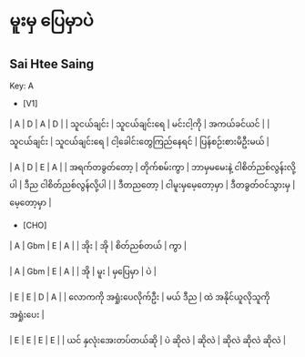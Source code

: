 # မူးမှ ပြေမှာပဲ
## Sai Htee Saing
Key: A

- [V1]

| A | D | A | D |
| သူငယ်ချင်း | သူငယ်ချင်းရေ | မင်းငါ့ကို | အကယ်ခင်ယင် |
| သူငယ်ချင်း | သူငယ်ချင်းရေ | ငါ့ခေါင်းတွေကြည်နေရင် | ပြန်စဉ်းစားမိဦးမယ် |


| A | D | E | A |
| အရက်တခွတ်တော့ | တိုက်စမ်းကွာ | ဘာမှမမေးနဲ့ ငါစိတ်ညစ်လွန်းလို့ပါ | ဒီည ငါစိတ်ညစ်လွန်လို့ပါ |
| ဒီတညတော့ | ငါမူးမှမေ့တော့မှာ | ဒီတခွတ်ဝင်သွားမှ | မေ့တော့မှာ |

- [CHO]

| A | Gbm | E | A |
| အိုး | အို | စိတ်ညစ်တယ် | ကွာ | 


| A | Gbm | E | A |
| အို | မူး | မှပြေမှာ | ပဲ |


| E | E | D | A |
| လောကကို အရှုံးပေလိုက်ဦး | မယ် ဒီည | ထဲ အနိုင်ယူလိုသူကို အရှုံးပေး | 


| E | E | E | E |
| ယင် နှလုံးအေးတပ်တယ်ဆို | ပဲ ဆိုလဲ | ဆိုလဲ | ဆိုလဲ ဆိုလဲ ဆိုလဲ |

